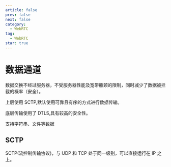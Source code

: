 ```yaml
---
article: false
prev: false
next: false
category:
  - WebRTC
tag:
  - WebRTC
star: true
---
```


# 数据通道

数据交换不经过服务器，不受服务器性能及宽带瓶颈的限制，同时减少了数据被拦截的概率（安全）。

上层使用 SCTP,默认使用可靠且有序的方式进行数据传输。

底层传输使用了 DTLS,具有较高的安全性。

支持字符串、文件等数据

<!-- more -->

## SCTP

SCTP(流控制传输协议)，与 UDP 和 TCP 处于同一级别，可以直接运行在 IP 之上。
